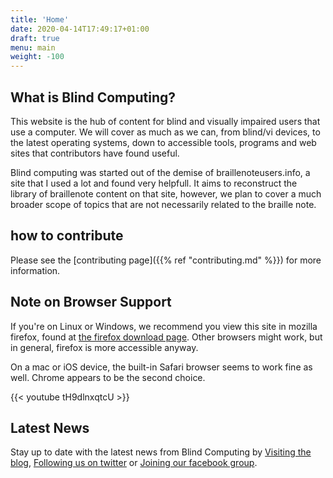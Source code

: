 ```yaml
---
title: 'Home'
date: 2020-04-14T17:49:17+01:00
draft: true
menu: main
weight: -100
---
```


## What is Blind Computing?

This website is the hub of content for blind and visually impaired users
that use a computer. We will cover as much as we can, from blind/vi
devices, to the latest operating systems, down to accessible tools,
programs and web sites that contributors have found useful.

Blind computing was started out of the demise of braillenoteusers.info,
a site that I used a lot and found very helpfull. It aims to reconstruct
the library of braillenote content on that site, however, we plan to
cover a much broader scope of topics that are not necessarily related to
the braille note.

## how to contribute

Please see the [contributing
page]({{% ref "contributing.md" %}}) for more information.

## Note on Browser Support

If you're on Linux or Windows, we recommend you view this site in
mozilla firefox, found at [the firefox download
page](https://firefox.com/download). Other browsers might work, but in
general, firefox is more accessible anyway.

On a mac or iOS device, the built-in Safari browser seems to work fine
as well. Chrome appears to be the second choice.

{{< youtube tH9dlnxqtcU >}}

## Latest News

Stay up to date with the latest news from Blind Computing by
[Visiting the blog](http://blind-computing.blogspot.com),
[Following us on twitter](https://www.twitter.com/blind_comp) or
[Joining our facebook group](https://www.facebook.com/groups/347355422340125/).
